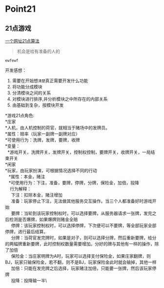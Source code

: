 Point21
=========================================
21点游戏
-------------------------------------
[一个网址21点算法](https://www.douban.com/note/273781969/)
>机会是给有准备的人的

`ewfewf`

开发感想：
1. 需要在开始想`清楚`真正需要开发什么功能
2. 将功能分成模块
3. 分清模块之间的关系
4. 对模块进行排序,并分析模块之中所存在的内部关系
5. 由基础到复杂，按模块开发

*游戏21点角色:\
 *庄家\
  *人机，由人机控制的荷官，就相当于赌场中的发牌员。\
  *属性：赔率（玩家一副牌一副牌对应）\
  *可使用行为：洗牌，发牌，要牌，收牌\
  *变量：\
   *游戏开关，洗牌开关，发牌开关，控制权控制，要牌开关，收牌开关，一局结束开关\
 *闲家\
  *玩家，由玩家扮演，可根据情况选择不同的行动\
    *属性：本金，赌注\
    *可使用行为：下注，准备，要牌，停牌，分牌，保险金，加倍，投降\
     行为解释：\
      下注：扣除本金，赌注增加\
      准备：玩家停止下注，无法做其他服务交互操作。当三个人都准备好时游戏开始\
      要牌：当轮到该玩家控制权时，可以选择要牌，从服务器请求一张牌，发完之后检测是否爆牌，如果爆牌则赌金全赔\
      停牌：该玩家控制权时，可以选择停牌，下次便可以不要牌，等全部玩家全部停牌，进行最后结算。\
      分牌：当荷官发完牌时，如果是对子，则可以选择分牌，然后重新要牌，给分的两幅牌重新要牌，此时控制权数量需要增加。分好的牌与其他有一样的操作，除了加倍\
      保险金：当庄家明牌为A时，玩家可以选择支付保险金，如果庄家翻牌，则BJ，玩家只输保险金，若不翻，则不是BJ，玩家保险金此时就会输掉，其他一样\
      加倍：只能在发完牌之后选择，玩家赌注加倍，只能要一张牌，然后该玩家停牌\
      投降：投降输一半\
